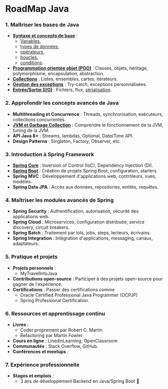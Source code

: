 # RoadMap Java

### 1. **Maîtriser les bases de Java**
- [**Syntaxe et concepts de base**](./01Basis/SyntaxeEtConceptsDeBase.md) : 
    - [Variables](./01Basis/SyntaxeEtConceptsDeBase.md#Variables), 
    - [types de données](./01Basis/SyntaxeEtConceptsDeBase.md#types-de-données), 
    - [opérateurs](./01Basis/SyntaxeEtConceptsDeBase.md#opérateurs-), 
    - [boucles](./01Basis/SyntaxeEtConceptsDeBase.md#boucles), 
    - [conditions](./01Basis/SyntaxeEtConceptsDeBase.md#conditions).
- [**Programmation orientée objet (POO)**](../RoadToMastering/01Basis/poo.md) : Classes, objets, héritage, polymorphisme, encapsulation, abstraction.
- [**Collections**](../JavaFundamentals/src/main/java/data_structures/README.md) : Listes, ensembles, cartes, itérateurs.
- [**Gestion des exceptions**](../JavaFundamentals/src/main/java/stack_trace/README.md) : Try-catch, exceptions personnalisées.
- [**Entrée/Sortie (I/O)**](../JavaFundamentals/src/main/java/input_output/README.md) : Fichiers, flux, [sérialisation](../JavaFundamentals/src/main/java/ser_deser/README.md).

### 2. **Approfondir les concepts avancés de Java**
- **Multithreading et Concurrence** : Threads, synchronisation, exécuteurs, collections concurrentes.
- [**JVM et Garbage Collection**](../JavaFundamentals/src/main/java/jvm/README.md) : Comprendre le fonctionnement de la JVM, tuning de la JVM.
- **API Java 8+** : Streams, lambdas, Optional, Date/Time API.
- **Design Patterns** : Singleton, Factory, Observer, etc.

### 3. **Introduction à Spring Framework**
- [**Spring Core**](../spring-core/README.md) : Inversion of Control (IoC), Dependency Injection (DI).
- [**Spring Boot**](../spring-core/src/main/java/edu/deq4/spring_core/creation_de_projet/README.md) : Création de projets Spring Boot, configuration, starters.
- **Spring MVC** : Développement d'applications web, contrôleurs, vues, modèles.
- **Spring Data JPA** : Accès aux données, repositories, entités, requêtes.

### 4. **Maîtriser les modules avancés de Spring**
- **Spring Security** : Authentification, autorisation, sécurité des applications web.
- **Spring Cloud** : Microservices, configuration distribuée, service discovery, circuit breakers.
- **Spring Batch** : Traitement par lots, jobs, steps, lecteurs, écrivains.
- **Spring Integration** : Intégration d'applications, messaging, canaux, adaptateurs.

### 5. **Pratique et projets**
- **Projets personnels** : 
  - MyTravelIntoJava
- **Contributions open-source** : Participer à des projets open-source pour gagner de l'expérience.
- **Certifications** : Passer des certifications comme 
  - Oracle Certified Professional Java Programmer (OCPJP) 
  - Spring Professional Certification.

### 6. **Ressources et apprentissage continu**
- **Livres** : 
  - Coder proprement par Robert C. Martin
  - Refactoring par Martin Fowler
- **Cours en ligne** : LinedinLearning, OpenClassroom
- **Communautés** : Stack Overflow, GitHub.
- **Conférences et meetups** : 

### 7. **Expérience professionnelle**
- **Stages et emplois** : 
  - 3 ans de développement Backend en Java/Spring Boot 🚀